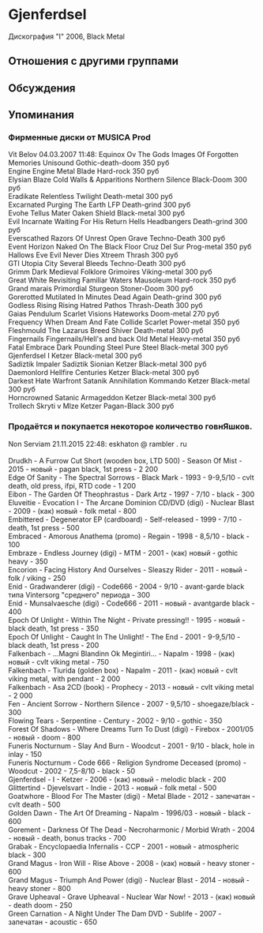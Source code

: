 # Gjenferdsel

Дискография
"I" 2006, Black Metal

## Отношения с другими группами


## Обсуждения


## Упоминания

### Фирменные диски от MUSICA Prod

Vit Belov 04.03.2007 11:48:
Equinox Ov The Gods	Images Of Forgotten Memories	Unisound	Gothic-death-doom	350 руб<BR>Engine	Engine	Metal Blade	Hard-rock	350 руб<BR>Elysian Blaze	Cold Walls & Apparitions	Northern Silence	Black-Doom	300 руб<BR>Eradikate	Relentless	Twilight	Death-metal	300 руб<BR>Excarnated	Purging The Earth	LFP	Death-grind	300 руб<BR>Evohe	Tellus Mater	Oaken Shield	Black-metal	300 руб<BR>Evil Incarnate	Waiting For His Return	Hells Headbangers	Death-grind	300 руб<BR>Everscathed	Razors Of Unrest	Open Grave	Techno-Death	300 руб<BR>Event Horizon	Naked On The Black Floor	Cruz Del Sur	Prog-metal	350 руб<BR>Hallows Eve	Evil Never Dies	Xtreem	Thrash	300 руб<BR>GTI	Utopia City	Several Bleeds	Techno-Death	300 руб<BR>Grimm	Dark Medieval Folklore	Grimoires	Viking-metal	300 руб<BR>Great White	Revisiting Familiar Waters	Mausoleum	Hard-rock	350 руб<BR>Grand marais	Primordial	Sturgeon	Stoner-Doom	300 руб<BR>Gorerotted	Mutilated In Minutes	Dead Again	Death-grind	300 руб<BR>Godless Rising	Rising Hatred	Pathos	Thrash-Death	300 руб<BR>Gaias Pendulum	Scarlet Visions	Hateworks	Doom-metal	270 руб<BR>Frequency	When Dream And Fate Collide	Scarlet	Power-metal	350 руб<BR>Fleshmould	The Lazarus Breed	Shiver	Death-metal	300 руб<BR>Fingernails	Fingernails/Hell's and back	Old Metal	Heavy-metal	350 руб<BR>Fatal Embrace	Dark Pounding Steel	Pure Steel	Black-metal	300 руб<BR>Gjenferdsel	I 	Ketzer	Black-metal	300 руб<BR>Sadiztik Impaler	Sadiztik Sionian	Ketzer	Black-metal	300 руб<BR>Daemonlord	Hellfire Centuries	Ketzer	Black-metal	300 руб<BR>Darkest Hate Warfront	Satanik Annihilation Kommando	Ketzer	Black-metal	300 руб<BR>Horncrowned	Satanic Armageddon	Ketzer	Black-metal	300 руб<BR>Trollech	Skryti v Mlze	Ketzer	Pagan-Black	300 руб<BR>

### Продаётся и покупается некоторое количество говнЯшков.

Non Serviam 21.11.2015 22:48:
eskhaton @ rambler . ru<BR><BR>Drudkh	 - 	A Furrow Cut Short (wooden box, LTD 500)	 - 	Season Of Mist	 - 	2015	 - 	новый	 - 	pagan black, 1st press	 - 	2 200<BR>Edge Of Sanity	 - 	The Spectral Sorrows	 - 	Black Mark	 - 	1993	 - 	9-9,5/10	 - 	cvlt death, old press, ifpi, RTD code	 - 	1 200<BR>Eibon	 - 	The Garden Of Theophrastus	 - 	Dark Artz	 - 	1997	 - 	7/10	 - 	black	 - 	300<BR>Eluveitie	 - 	Evocation I - The Arcane Dominion CD/DVD (digi)	 - 	Nuclear Blast	 - 	2009	 - 	(как) новый	 - 	folk metal	 - 	800<BR>Embittered	 - 	Degenerator EP (cardboard)	 - 	Self-released	 - 	1999	 - 	7/10	 - 	death, 1st press	 - 	500<BR>Embraced	 - 	Amorous Anathema (promo)	 - 	Regain	 - 	1998	 - 	8,5/10	 - 	black	 - 	100<BR>Embraze	 - 	Endless Journey (digi)	 - 	MTM	 - 	2001	 - 	(как) новый	 - 	gothic heavy	 - 	350<BR>Encorion	 - 	Facing History And Ourselves	 - 	Sleaszy Rider	 - 	2011	 - 	новый	 - 	folk / viking	 - 	250<BR>Enid	 - 	Gradwanderer (digi)	 - 	Code666	 - 	2004	 - 	9/10	 - 	avant-garde black типа Vintersorg "среднего" периода	 - 	300<BR>Enid	 - 	Munsalvaesche (digi)	 - 	Code666	 - 	2011	 - 	новый	 - 	avantgarde black	 - 	400<BR>Epoch Of Unlight	 - 	Within The Night	 - 	Private pressing!!	 - 	1995	 - 	новый	 - 	black death, 1st press	 - 	350<BR>Epoch Of Unlight	 - 	Caught In The Unlight!	 - 	The End	 - 	2001	 - 	9-9,5/10	 - 	black death, 1st press	 - 	200<BR>Falkenbach	 - 	...Magni Blandinn Ok Megintiri…	 - 	Napalm	 - 	1998	 - 	(как) новый	 - 	cvlt viking metal	 - 	750<BR>Falkenbach	 - 	Tiurida (golden box)	 - 	Napalm	 - 	2011	 - 	(как) новый	 - 	cvlt viking metal, with pendant	 - 	2 000<BR>Falkenbach	 - 	Asa 2CD (book)	 - 	Prophecy	 - 	2013	 - 	новый	 - 	cvlt viking metal	 - 	2 000<BR>Fen	 - 	Ancient Sorrow	 - 	Northern Silence	 - 	2007	 - 	9,5/10	 - 	shoegaze/black	 - 	300<BR>Flowing Tears	 - 	Serpentine	 - 	Century	 - 	2002	 - 	9/10	 - 	gothic	 - 	350<BR>Forest Of Shadows	 - 	Where Dreams Turn To Dust (digi)	 - 	Firebox	 - 	2001/05	 - 	новый	 - 	doom	 - 	800<BR>Funeris Nocturnum	 - 	Slay And Burn	 - 	Woodcut	 - 	2001	 - 	9/10	 - 	black, hole in inlay	 - 	150<BR>Funeris Nocturnum	 - 	Code 666 - Religion Syndrome Deceased (promo)	 - 	Woodcut	 - 	2002	 - 	7,5-8/10	 - 	black	 - 	50<BR>Gjenferdsel	 - 	I	 - 	Ketzer	 - 	2006	 - 	(как) новый	 - 	melodic black	 - 	200<BR>Glittertind	 - 	Djevelsvart	 - 	Indie	 - 	2013	 - 	новый	 - 	folk metal	 - 	500<BR>Goatwhore	 - 	Blood For The Master (digi)	 - 	Metal Blade	 - 	2012	 - 	запечатан	 - 	cvlt death	 - 	500<BR>Golden Dawn	 - 	The Art Of Dreaming	 - 	Napalm	 - 	1996/03	 - 	новый	 - 	black	 - 	600<BR>Gorement	 - 	Darkness Of The Dead	 - 	Necroharmonic / Morbid Wrath	 - 	2004	 - 	новый	 - 	death, bonus tracks	 - 	700<BR>Grabak	 - 	Encyclopaedia Infernalis	 - 	CCP	 - 	2001	 - 	новый	 - 	atmospheric black	 - 	300<BR>Grand Magus	 - 	Iron Will	 - 	Rise Above	 - 	2008	 - 	(как) новый	 - 	heavy stoner	 - 	600<BR>Grand Magus	 - 	Triumph And Power (digi)	 - 	Nuclear Blast	 - 	2014	 - 	новый	 - 	heavy stoner	 - 	800<BR>Grave Upheaval	 - 	Grave Upheaval	 - 	Nuclear War Now! 	 - 	2013	 - 	(как) новый	 - 	death doom	 - 	250<BR>Green Carnation	 - 	A Night Under The Dam DVD	 - 	Sublife	 - 	2007	 - 	запечатан	 - 	acoustic	 - 	650<BR>


